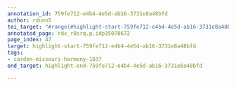 ```yaml
---
annotation_id: 759fe712-e4b4-4e5d-ab16-3731e8a48bfd
author: rdunn5
tei_target: "#range(#highlight-start-759fe712-e4b4-4e5d-ab16-3731e8a48bfd, #highlight-end-759fe712-e4b4-4e5d-ab16-3731e8a48bfd)"
annotated_page: rdx_r8srq.p.idp35070672
page_index: 47
target: highlight-start-759fe712-e4b4-4e5d-ab16-3731e8a48bfd
tags:
- carden-missouri-harmony-1837
end_target: highlight-end-759fe712-e4b4-4e5d-ab16-3731e8a48bfd

---
```

